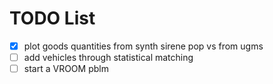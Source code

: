 # TODO List

- [x] plot goods quantities from synth sirene pop vs from ugms
- [ ] add vehicles through statistical matching
- [ ] start a VROOM pblm